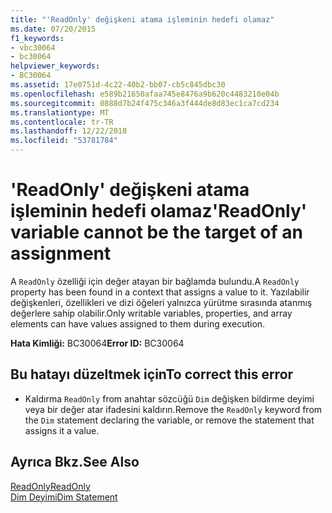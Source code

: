 ```yaml
---
title: "'ReadOnly' değişkeni atama işleminin hedefi olamaz"
ms.date: 07/20/2015
f1_keywords:
- vbc30064
- bc30064
helpviewer_keywords:
- BC30064
ms.assetid: 17e0751d-4c22-40b2-bb07-cb5c845dbc30
ms.openlocfilehash: e589b21650afaa745e8476a9b620c4483210e04b
ms.sourcegitcommit: 0888d7b24f475c346a3f444de8d83ec1ca7cd234
ms.translationtype: MT
ms.contentlocale: tr-TR
ms.lasthandoff: 12/22/2018
ms.locfileid: "53781784"
---
```

# <a name="readonly-variable-cannot-be-the-target-of-an-assignment"></a><span data-ttu-id="182ca-102">'ReadOnly' değişkeni atama işleminin hedefi olamaz</span><span class="sxs-lookup"><span data-stu-id="182ca-102">'ReadOnly' variable cannot be the target of an assignment</span></span>
<span data-ttu-id="182ca-103">A `ReadOnly` özelliği için değer atayan bir bağlamda bulundu.</span><span class="sxs-lookup"><span data-stu-id="182ca-103">A `ReadOnly` property has been found in a context that assigns a value to it.</span></span> <span data-ttu-id="182ca-104">Yazılabilir değişkenleri, özellikleri ve dizi öğeleri yalnızca yürütme sırasında atanmış değerlere sahip olabilir.</span><span class="sxs-lookup"><span data-stu-id="182ca-104">Only writable variables, properties, and array elements can have values assigned to them during execution.</span></span>  
  
 <span data-ttu-id="182ca-105">**Hata Kimliği:** BC30064</span><span class="sxs-lookup"><span data-stu-id="182ca-105">**Error ID:** BC30064</span></span>  
  
## <a name="to-correct-this-error"></a><span data-ttu-id="182ca-106">Bu hatayı düzeltmek için</span><span class="sxs-lookup"><span data-stu-id="182ca-106">To correct this error</span></span>  
  
-   <span data-ttu-id="182ca-107">Kaldırma `ReadOnly` from anahtar sözcüğü `Dim` değişken bildirme deyimi veya bir değer atar ifadesini kaldırın.</span><span class="sxs-lookup"><span data-stu-id="182ca-107">Remove the `ReadOnly` keyword from the `Dim` statement declaring the variable, or remove the statement that assigns it a value.</span></span>  
  
## <a name="see-also"></a><span data-ttu-id="182ca-108">Ayrıca Bkz.</span><span class="sxs-lookup"><span data-stu-id="182ca-108">See Also</span></span>  
 [<span data-ttu-id="182ca-109">ReadOnly</span><span class="sxs-lookup"><span data-stu-id="182ca-109">ReadOnly</span></span>](../../visual-basic/language-reference/modifiers/readonly.md)  
 [<span data-ttu-id="182ca-110">Dim Deyimi</span><span class="sxs-lookup"><span data-stu-id="182ca-110">Dim Statement</span></span>](../../visual-basic/language-reference/statements/dim-statement.md)

